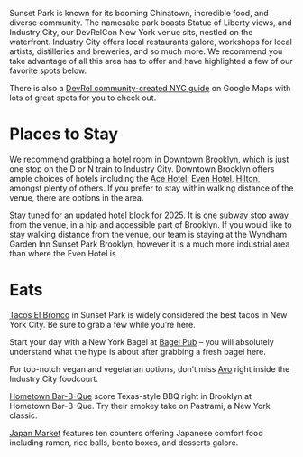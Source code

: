 Sunset Park is known for its booming Chinatown, incredible food, and diverse community. The namesake park boasts Statue of Liberty views, and Industry City, our DevRelCon New York venue sits, nestled on the waterfront. Industry City offers local restaurants galore, workshops for local artists, distilleries and breweries, and so much more. We recommend you take advantage of all this area has to offer and have highlighted a few of our favorite spots below.

There is also a [DevRel community-created NYC guide](https://maps.app.goo.gl/vUTWdHi1RDh1zHGD9) on Google Maps with lots of great spots for you to check out.

# Places to Stay

We recommend grabbing a hotel room in Downtown Brooklyn, which is just one stop on the D or N train to Industry City. Downtown Brooklyn offers ample choices of hotels including the [Ace Hotel](https://acehotel.com/brooklyn/), [Even Hotel](https://www.ihg.com/evenhotels/hotels/us/en/brooklyn/bxyev/hoteldetail?cm_mmc=GoogleMaps-_-VN-_-US-_-BXYEV), [Hilton](https://www.hilton.com/en/hotels/nycbshh-hilton-brooklyn-new-york/?SEO_id=GMB-AMER-HH-NYCBSHH&y_source=1_MzkxMzQwMS03MTUtbG9jYXRpb24ud2Vic2l0ZQ%3D%3D), amongst plenty of others. If you prefer to stay within walking distance of the venue, there are options in the area.

Stay tuned for an updated hotel block for 2025. It is one subway stop away from the venue, in a hip and accessible part of Brooklyn. If you would like to stay walking distance from the venue, our team is staying at the Wyndham Garden Inn Sunset Park Brooklyn, however it is a much more industrial area than where the Even Hotel is.

# Eats

[Tacos El Bronco](https://g.co/kgs/AaPyac8) in Sunset Park is widely considered the best tacos in New York City. Be sure to grab a few while you’re here.

Start your day with a New York Bagel at [Bagel Pub](https://bagelpub.com/) – you will absolutely understand what the hype is about after grabbing a fresh bagel here.

For top-notch vegan and vegetarian options, don’t miss [Avo](https://www.avocaderia.com/industry-city) right inside the Industry City foodcourt.

[Hometown Bar-B-Que](https://hometownbbq.com/industry-city) score Texas-style BBQ right in Brooklyn at Hometown Bar-B-Que. Try their smokey take on Pastrami, a New York classic.

[Japan Market](https://www.google.com/maps/search/?api=1&query=Japan+Village&query_place_id=ChIJq6rqFL9awokR8nXMs5gOU3g) features ten counters offering Japanese comfort food including ramen, rice balls, bento boxes, and desserts galore.